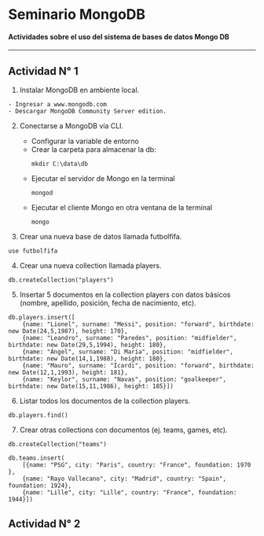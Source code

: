# Seminario MongoDB
#### Actividades sobre el uso del sistema de bases de datos Mongo DB  
***

## Actividad N° 1  

1. Instalar MongoDB en ambiente local.

~~~
- Ingresar a www.mongodb.com
- Descargar MongoDB Community Server edition.
~~~

2. Conectarse a MongoDB vía CLI.

    - Configurar la variable de entorno
    - Crear la carpeta para almacenar la db:
        ~~~
        mkdir C:\data\db
        ~~~
    - Ejecutar el servidor de Mongo en la terminal
        ~~~
        mongod
        ~~~
    - Ejecutar el cliente Mongo en otra ventana de la terminal
        ~~~
        mongo
        ~~~

        
3. Crear una nueva base de datos llamada futbolfifa.
~~~
use futbolfifa
~~~
4. Crear una nueva collection llamada players.
~~~
db.createCollection("players")
~~~
5. Insertar 5 documentos en la collection players con datos básicos
(nombre, apellido, posición, fecha de nacimiento, etc).
~~~
db.players.insert([
    {name: "Lionel", surname: "Messi", position: "forward", birthdate: new Date(24,5,1987), height: 170},
    {name: "Leandro", surname: "Paredes", position: "midfielder", birthdate: new Date(29,5,1994), height: 180}, 
    {name: "Ángel", surname: "Di María", position: "midfielder", birthdate: new Date(14,1,1988), height: 180},
    {name: "Mauro", surname: "Icardi", position: "forward", birthdate: new Date(12,1,1993), height: 181},
    {name: "Keylor", surname: "Navas", position: "goalkeeper", birthdate: new Date(15,11,1986), height: 185}])
~~~
6. Listar todos los documentos de la collection players.
~~~
db.players.find()
~~~

7. Crear otras collections con documentos (ej. teams, games, etc).

~~~
db.createCollection("teams")

db.teams.insert(
    [{name: "PSG", city: "Paris", country: "France", foundation: 1970 },
    {name: "Rayo Vallecano", city: "Madrid", country: "Spain", foundation: 1924},
    {name: "Lille", city: "Lille", country: "France", foundation: 1944}])

~~~

## Actividad N° 2





